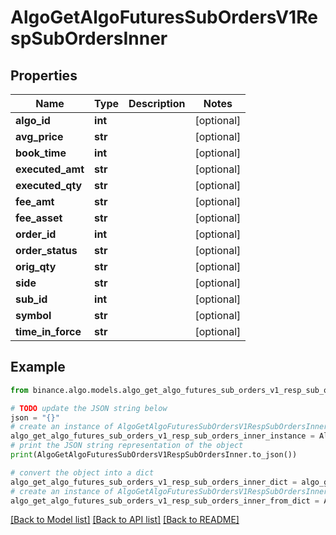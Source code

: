 # AlgoGetAlgoFuturesSubOrdersV1RespSubOrdersInner


## Properties

Name | Type | Description | Notes
------------ | ------------- | ------------- | -------------
**algo_id** | **int** |  | [optional] 
**avg_price** | **str** |  | [optional] 
**book_time** | **int** |  | [optional] 
**executed_amt** | **str** |  | [optional] 
**executed_qty** | **str** |  | [optional] 
**fee_amt** | **str** |  | [optional] 
**fee_asset** | **str** |  | [optional] 
**order_id** | **int** |  | [optional] 
**order_status** | **str** |  | [optional] 
**orig_qty** | **str** |  | [optional] 
**side** | **str** |  | [optional] 
**sub_id** | **int** |  | [optional] 
**symbol** | **str** |  | [optional] 
**time_in_force** | **str** |  | [optional] 

## Example

```python
from binance.algo.models.algo_get_algo_futures_sub_orders_v1_resp_sub_orders_inner import AlgoGetAlgoFuturesSubOrdersV1RespSubOrdersInner

# TODO update the JSON string below
json = "{}"
# create an instance of AlgoGetAlgoFuturesSubOrdersV1RespSubOrdersInner from a JSON string
algo_get_algo_futures_sub_orders_v1_resp_sub_orders_inner_instance = AlgoGetAlgoFuturesSubOrdersV1RespSubOrdersInner.from_json(json)
# print the JSON string representation of the object
print(AlgoGetAlgoFuturesSubOrdersV1RespSubOrdersInner.to_json())

# convert the object into a dict
algo_get_algo_futures_sub_orders_v1_resp_sub_orders_inner_dict = algo_get_algo_futures_sub_orders_v1_resp_sub_orders_inner_instance.to_dict()
# create an instance of AlgoGetAlgoFuturesSubOrdersV1RespSubOrdersInner from a dict
algo_get_algo_futures_sub_orders_v1_resp_sub_orders_inner_from_dict = AlgoGetAlgoFuturesSubOrdersV1RespSubOrdersInner.from_dict(algo_get_algo_futures_sub_orders_v1_resp_sub_orders_inner_dict)
```
[[Back to Model list]](../README.md#documentation-for-models) [[Back to API list]](../README.md#documentation-for-api-endpoints) [[Back to README]](../README.md)


